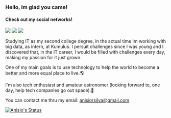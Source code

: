 ### Hello, Im glad you came!

#### Check out my social networks!
[<img src="https://img.shields.io/badge/LinkedIn-blue?logo=linkedin&labelColor=blue">](https://www.linkedin.com/in/anisio-junior-b2a3a19b/) [<img src="https://img.shields.io/badge/Facebook-white?logo=facebook">](https://www.facebook.com/anisio.junior.1) [<img src="https://img.shields.io/badge/Twitter-black?logo=twitter">](https://twitter.com/anisio_hjunior)

Studying IT as my second college degree, in the actual time Im working with big data, as intern, at Kumulus.
I persuit challenges since I was young and I discovered that, in the IT career, I would be filled with challenges every day, making my passion for it just grown.

One of my main goals is to use technology to help the world to become a better and more equal place to live.🌎

I'm also tech enthusiast and amateur astronomer (looking forward to, one day, help tech companies go out space).🚀

You can contact me thru my email:
anisiorsilva@gmail.com

[![Anisio's Status](https://github-readme-stats.vercel.app/api?username=ansjunior&show_icons=true&theme=radical)](https://github.com/anuraghazra/github-readme-stats)
